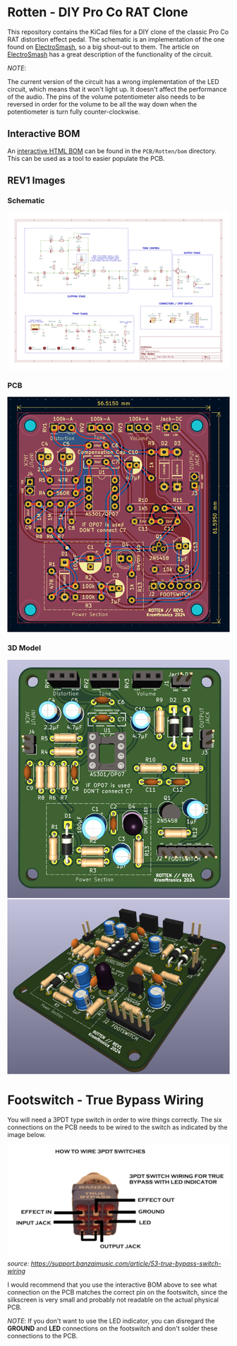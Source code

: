 # Rotten - DIY Pro Co RAT Clone
This repository contains the KiCad files for a DIY clone of the classic Pro Co RAT distortion effect pedal.
The schematic is an implementation of the one found on [ElectroSmash](https://www.electrosmash.com/proco-rat), so a big shout-out to them.
The article on [ElectroSmash](https://www.electrosmash.com/proco-rat) has a great description of the functionality of the circuit.

*NOTE*: 

The current version of the circuit has a wrong implementation of the LED circuit, which means that it won't light up. 
It doesn't affect the performance of the audio.
The pins of the volume potentiometer also needs to be reversed in order for the volume to be all the way down when the potentiometer is turn fully counter-clockwise.

## Interactive BOM
An [interactive HTML BOM](https://html-preview.github.io/?url=https://github.com/KamikazeVildsvin/Rotten/blob/master/PCB/Rotten/bom/ibom.html) can be found in the `PCB/Rotten/bom` directory.
This can be used as a tool to easier populate the PCB.

## REV1 Images
### Schematic
![Schematic Image](images/rev1-schematic.png)
### PCB
![PCB Image](images/rev1-layout.png)
### 3D Model
![PCB 3D Model](images/rev1-3dmodel.png)
![PCB 3D Model Sideview](images/rev1-3dmodel-sideview.png)

# Footswitch - True Bypass Wiring
You will need a 3PDT type switch in order to wire things correctly. 
The six connections on the PCB needs to be wired to the switch as indicated by the image below.

![True Bypass Wiring](images/true-bypass-wiring.png)
*source: https://support.banzaimusic.com/article/53-true-bypass-switch-wiring*

I would recommend that you use the interactive BOM above to see what connection on the PCB matches the correct pin on the footswitch, since the silkscreen is very small and probably not readable on the actual physical PCB.

*NOTE*: If you don't want to use the LED indicator, you can disregard the **GROUND** and **LED** connections on the footswitch and don't solder these connections to the PCB.